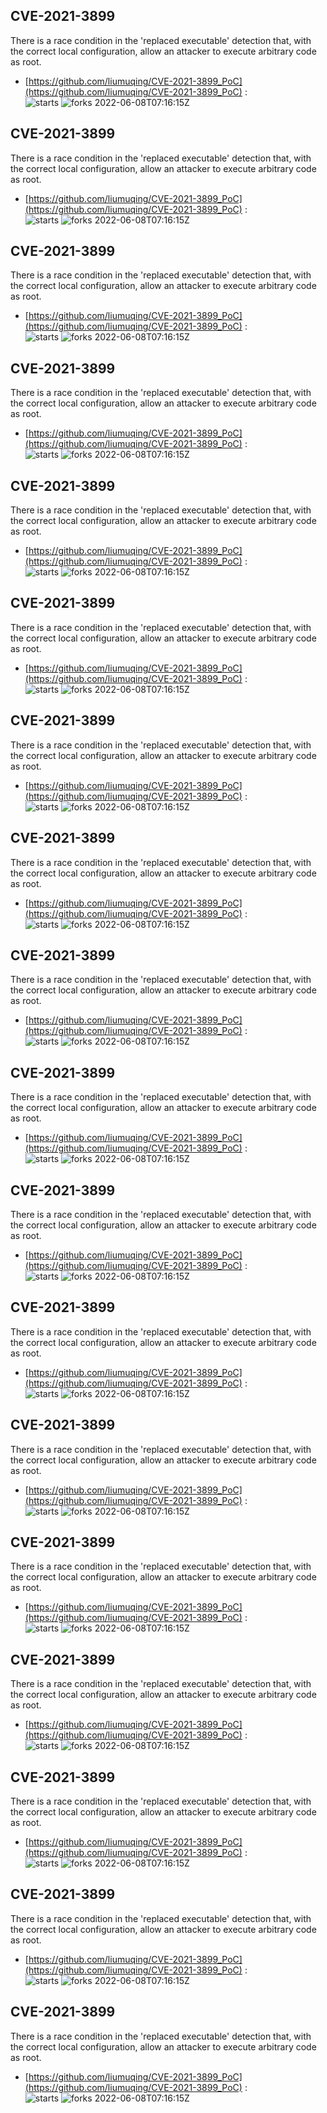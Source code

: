 ## CVE-2021-3899
 There is a race condition in the 'replaced executable' detection that, with the correct local configuration, allow an attacker to execute arbitrary code as root.

- [https://github.com/liumuqing/CVE-2021-3899_PoC](https://github.com/liumuqing/CVE-2021-3899_PoC) :  
![starts](https://img.shields.io/github/stars/liumuqing/CVE-2021-3899_PoC.svg) 
![forks](https://img.shields.io/github/forks/liumuqing/CVE-2021-3899_PoC.svg) 
2022-06-08T07:16:15Z

## CVE-2021-3899
 There is a race condition in the 'replaced executable' detection that, with the correct local configuration, allow an attacker to execute arbitrary code as root.

- [https://github.com/liumuqing/CVE-2021-3899_PoC](https://github.com/liumuqing/CVE-2021-3899_PoC) :  
![starts](https://img.shields.io/github/stars/liumuqing/CVE-2021-3899_PoC.svg) 
![forks](https://img.shields.io/github/forks/liumuqing/CVE-2021-3899_PoC.svg) 
2022-06-08T07:16:15Z

## CVE-2021-3899
 There is a race condition in the 'replaced executable' detection that, with the correct local configuration, allow an attacker to execute arbitrary code as root.

- [https://github.com/liumuqing/CVE-2021-3899_PoC](https://github.com/liumuqing/CVE-2021-3899_PoC) :  
![starts](https://img.shields.io/github/stars/liumuqing/CVE-2021-3899_PoC.svg) 
![forks](https://img.shields.io/github/forks/liumuqing/CVE-2021-3899_PoC.svg) 
2022-06-08T07:16:15Z

## CVE-2021-3899
 There is a race condition in the 'replaced executable' detection that, with the correct local configuration, allow an attacker to execute arbitrary code as root.

- [https://github.com/liumuqing/CVE-2021-3899_PoC](https://github.com/liumuqing/CVE-2021-3899_PoC) :  
![starts](https://img.shields.io/github/stars/liumuqing/CVE-2021-3899_PoC.svg) 
![forks](https://img.shields.io/github/forks/liumuqing/CVE-2021-3899_PoC.svg) 
2022-06-08T07:16:15Z

## CVE-2021-3899
 There is a race condition in the 'replaced executable' detection that, with the correct local configuration, allow an attacker to execute arbitrary code as root.

- [https://github.com/liumuqing/CVE-2021-3899_PoC](https://github.com/liumuqing/CVE-2021-3899_PoC) :  
![starts](https://img.shields.io/github/stars/liumuqing/CVE-2021-3899_PoC.svg) 
![forks](https://img.shields.io/github/forks/liumuqing/CVE-2021-3899_PoC.svg) 
2022-06-08T07:16:15Z

## CVE-2021-3899
 There is a race condition in the 'replaced executable' detection that, with the correct local configuration, allow an attacker to execute arbitrary code as root.

- [https://github.com/liumuqing/CVE-2021-3899_PoC](https://github.com/liumuqing/CVE-2021-3899_PoC) :  
![starts](https://img.shields.io/github/stars/liumuqing/CVE-2021-3899_PoC.svg) 
![forks](https://img.shields.io/github/forks/liumuqing/CVE-2021-3899_PoC.svg) 
2022-06-08T07:16:15Z

## CVE-2021-3899
 There is a race condition in the 'replaced executable' detection that, with the correct local configuration, allow an attacker to execute arbitrary code as root.

- [https://github.com/liumuqing/CVE-2021-3899_PoC](https://github.com/liumuqing/CVE-2021-3899_PoC) :  
![starts](https://img.shields.io/github/stars/liumuqing/CVE-2021-3899_PoC.svg) 
![forks](https://img.shields.io/github/forks/liumuqing/CVE-2021-3899_PoC.svg) 
2022-06-08T07:16:15Z

## CVE-2021-3899
 There is a race condition in the 'replaced executable' detection that, with the correct local configuration, allow an attacker to execute arbitrary code as root.

- [https://github.com/liumuqing/CVE-2021-3899_PoC](https://github.com/liumuqing/CVE-2021-3899_PoC) :  
![starts](https://img.shields.io/github/stars/liumuqing/CVE-2021-3899_PoC.svg) 
![forks](https://img.shields.io/github/forks/liumuqing/CVE-2021-3899_PoC.svg) 
2022-06-08T07:16:15Z

## CVE-2021-3899
 There is a race condition in the 'replaced executable' detection that, with the correct local configuration, allow an attacker to execute arbitrary code as root.

- [https://github.com/liumuqing/CVE-2021-3899_PoC](https://github.com/liumuqing/CVE-2021-3899_PoC) :  
![starts](https://img.shields.io/github/stars/liumuqing/CVE-2021-3899_PoC.svg) 
![forks](https://img.shields.io/github/forks/liumuqing/CVE-2021-3899_PoC.svg) 
2022-06-08T07:16:15Z

## CVE-2021-3899
 There is a race condition in the 'replaced executable' detection that, with the correct local configuration, allow an attacker to execute arbitrary code as root.

- [https://github.com/liumuqing/CVE-2021-3899_PoC](https://github.com/liumuqing/CVE-2021-3899_PoC) :  
![starts](https://img.shields.io/github/stars/liumuqing/CVE-2021-3899_PoC.svg) 
![forks](https://img.shields.io/github/forks/liumuqing/CVE-2021-3899_PoC.svg) 
2022-06-08T07:16:15Z

## CVE-2021-3899
 There is a race condition in the 'replaced executable' detection that, with the correct local configuration, allow an attacker to execute arbitrary code as root.

- [https://github.com/liumuqing/CVE-2021-3899_PoC](https://github.com/liumuqing/CVE-2021-3899_PoC) :  
![starts](https://img.shields.io/github/stars/liumuqing/CVE-2021-3899_PoC.svg) 
![forks](https://img.shields.io/github/forks/liumuqing/CVE-2021-3899_PoC.svg) 
2022-06-08T07:16:15Z

## CVE-2021-3899
 There is a race condition in the 'replaced executable' detection that, with the correct local configuration, allow an attacker to execute arbitrary code as root.

- [https://github.com/liumuqing/CVE-2021-3899_PoC](https://github.com/liumuqing/CVE-2021-3899_PoC) :  
![starts](https://img.shields.io/github/stars/liumuqing/CVE-2021-3899_PoC.svg) 
![forks](https://img.shields.io/github/forks/liumuqing/CVE-2021-3899_PoC.svg) 
2022-06-08T07:16:15Z

## CVE-2021-3899
 There is a race condition in the 'replaced executable' detection that, with the correct local configuration, allow an attacker to execute arbitrary code as root.

- [https://github.com/liumuqing/CVE-2021-3899_PoC](https://github.com/liumuqing/CVE-2021-3899_PoC) :  
![starts](https://img.shields.io/github/stars/liumuqing/CVE-2021-3899_PoC.svg) 
![forks](https://img.shields.io/github/forks/liumuqing/CVE-2021-3899_PoC.svg) 
2022-06-08T07:16:15Z

## CVE-2021-3899
 There is a race condition in the 'replaced executable' detection that, with the correct local configuration, allow an attacker to execute arbitrary code as root.

- [https://github.com/liumuqing/CVE-2021-3899_PoC](https://github.com/liumuqing/CVE-2021-3899_PoC) :  
![starts](https://img.shields.io/github/stars/liumuqing/CVE-2021-3899_PoC.svg) 
![forks](https://img.shields.io/github/forks/liumuqing/CVE-2021-3899_PoC.svg) 
2022-06-08T07:16:15Z

## CVE-2021-3899
 There is a race condition in the 'replaced executable' detection that, with the correct local configuration, allow an attacker to execute arbitrary code as root.

- [https://github.com/liumuqing/CVE-2021-3899_PoC](https://github.com/liumuqing/CVE-2021-3899_PoC) :  
![starts](https://img.shields.io/github/stars/liumuqing/CVE-2021-3899_PoC.svg) 
![forks](https://img.shields.io/github/forks/liumuqing/CVE-2021-3899_PoC.svg) 
2022-06-08T07:16:15Z

## CVE-2021-3899
 There is a race condition in the 'replaced executable' detection that, with the correct local configuration, allow an attacker to execute arbitrary code as root.

- [https://github.com/liumuqing/CVE-2021-3899_PoC](https://github.com/liumuqing/CVE-2021-3899_PoC) :  
![starts](https://img.shields.io/github/stars/liumuqing/CVE-2021-3899_PoC.svg) 
![forks](https://img.shields.io/github/forks/liumuqing/CVE-2021-3899_PoC.svg) 
2022-06-08T07:16:15Z

## CVE-2021-3899
 There is a race condition in the 'replaced executable' detection that, with the correct local configuration, allow an attacker to execute arbitrary code as root.

- [https://github.com/liumuqing/CVE-2021-3899_PoC](https://github.com/liumuqing/CVE-2021-3899_PoC) :  
![starts](https://img.shields.io/github/stars/liumuqing/CVE-2021-3899_PoC.svg) 
![forks](https://img.shields.io/github/forks/liumuqing/CVE-2021-3899_PoC.svg) 
2022-06-08T07:16:15Z

## CVE-2021-3899
 There is a race condition in the 'replaced executable' detection that, with the correct local configuration, allow an attacker to execute arbitrary code as root.

- [https://github.com/liumuqing/CVE-2021-3899_PoC](https://github.com/liumuqing/CVE-2021-3899_PoC) :  
![starts](https://img.shields.io/github/stars/liumuqing/CVE-2021-3899_PoC.svg) 
![forks](https://img.shields.io/github/forks/liumuqing/CVE-2021-3899_PoC.svg) 
2022-06-08T07:16:15Z

